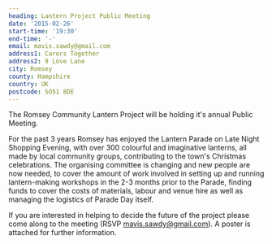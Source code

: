 ```yaml
---
heading: Lantern Project Public Meeting
date: '2015-02-26'
start-time: '19:30'
end-time: '-'
email: mavis.sawdy@gmail.com
address1: Carers Together
address2: 9 Love Lane
city: Romsey
county: Hampshire
country: UK
postcode: SO51 8DE
---
```

The Romsey Community Lantern Project will be holding it's annual Public Meeting.

For the past 3 years Romsey has enjoyed the Lantern Parade on Late Night Shopping Evening, with over 300 colourful and imaginative lanterns, all made by local community groups, contributing to the town's Christmas celebrations. The organising committee is changing and new people are now needed, to cover the amount of work involved in setting up and running lantern-making workshops in the 2-3 months prior to the Parade, finding funds to cover the costs of materials, labour and venue hire as well as managing the logistics of Parade Day itself.

If you are interested in helping to decide the future of the project please come along to the meeting (RSVP [mavis.sawdy@gmail.com](mailto:mavis.sawdy@gmail.com)). A poster is attached for further information.
